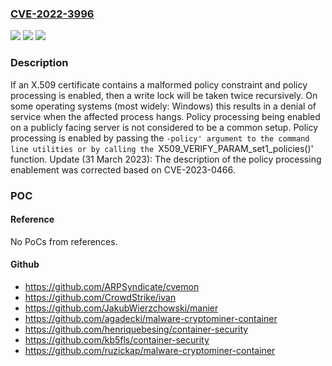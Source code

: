 ### [CVE-2022-3996](https://cve.mitre.org/cgi-bin/cvename.cgi?name=CVE-2022-3996)
![](https://img.shields.io/static/v1?label=Product&message=OpenSSL&color=blue)
![](https://img.shields.io/static/v1?label=Version&message=3.0.0%3C%3D%203.0.7%20&color=brighgreen)
![](https://img.shields.io/static/v1?label=Vulnerability&message=CWE-667%20Improper%20Locking&color=brighgreen)

### Description

If an X.509 certificate contains a malformed policy constraint and policy processing is enabled, then a write lock will be taken twice recursively. On some operating systems (most widely: Windows) this results in a denial of service when the affected process hangs. Policy processing being enabled on a publicly facing server is not considered to be a common setup. Policy processing is enabled by passing the `-policy' argument to the command line utilities or by calling the `X509_VERIFY_PARAM_set1_policies()' function. Update (31 March 2023): The description of the policy processing enablement was corrected based on CVE-2023-0466.

### POC

#### Reference
No PoCs from references.

#### Github
- https://github.com/ARPSyndicate/cvemon
- https://github.com/CrowdStrike/ivan
- https://github.com/JakubWierzchowski/manier
- https://github.com/agadecki/malware-cryptominer-container
- https://github.com/henriquebesing/container-security
- https://github.com/kb5fls/container-security
- https://github.com/ruzickap/malware-cryptominer-container


